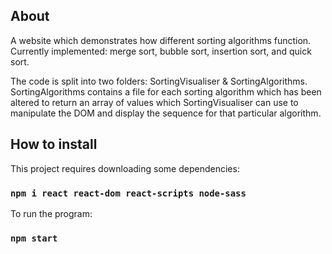 ## About
A website which demonstrates how different sorting algorithms function. Currently implemented: merge sort, bubble sort, insertion sort, and quick sort.

The code is split into two folders: SortingVisualiser & SortingAlgorithms.
SortingAlgorithms contains a file for each sorting algorithm which has been altered to return an array of values which SortingVisualiser can use to manipulate the DOM and display the sequence for that particular algorithm.

## How to install
This project requires downloading some dependencies:
### `npm i react react-dom react-scripts node-sass`

To run the program:
### `npm start`